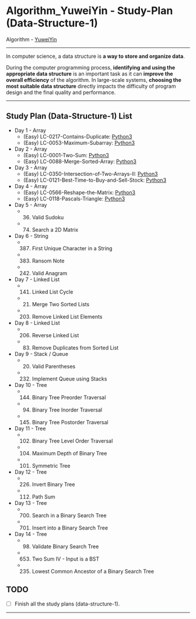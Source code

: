 # Algorithm_YuweiYin - Study-Plan (Data-Structure-1)

Algorithm - [YuweiYin](https://github.com/YuweiYin)

---

In computer science, a data structure is **a way to store and organize data**.

During the computer programming process, **identifying and using the appropriate data structure** is an important task as it can **improve the overall efficiency** of the algorithm. In large-scale systems, **choosing the most suitable data structure** directly impacts the difficulty of program design and the final quality and performance.

---

## Study Plan (Data-Structure-1) List

- Day 1 - Array
  - (Easy) LC-0217-Contains-Duplicate: [Python3](https://github.com/YuweiYin/Algorithm_YuweiYin/blob/master/LeetCode-All-Solution/Python3/LC-0217-Contains-Duplicate.py)
  - (Easy) LC-0053-Maximum-Subarray: [Python3](https://github.com/YuweiYin/Algorithm_YuweiYin/blob/master/LeetCode-All-Solution/Python3/LC-0053-Maximum-Subarray.py)
- Day 2 - Array
  - (Easy) LC-0001-Two-Sum: [Python3](https://github.com/YuweiYin/Algorithm_YuweiYin/blob/master/LeetCode-All-Solution/Python3/LC-0001-Two-Sum.py)
  - (Easy) LC-0088-Merge-Sorted-Array: [Python3](https://github.com/YuweiYin/Algorithm_YuweiYin/blob/master/LeetCode-All-Solution/Python3/LC-0088-Merge-Sorted-Array.py)
- Day 3 - Array
  - (Easy) LC-0350-Intersection-of-Two-Arrays-II: [Python3](https://github.com/YuweiYin/Algorithm_YuweiYin/blob/master/LeetCode-All-Solution/Python3/LC-0350-Intersection-of-Two-Arrays-II.py)
  - (Easy) LC-0121-Best-Time-to-Buy-and-Sell-Stock: [Python3](https://github.com/YuweiYin/Algorithm_YuweiYin/blob/master/LeetCode-All-Solution/Python3/LC-0121-Best-Time-to-Buy-and-Sell-Stock.py)
- Day 4 - Array
  - (Easy) LC-0566-Reshape-the-Matrix: [Python3](https://github.com/YuweiYin/Algorithm_YuweiYin/blob/master/LeetCode-All-Solution/Python3/LC-0350-Intersection-of-Two-Arrays-II.py)
  - (Easy) LC-0118-Pascals-Triangle: [Python3](https://github.com/YuweiYin/Algorithm_YuweiYin/blob/master/LeetCode-All-Solution/Python3/LC-0118-Pascals-Triangle.py)
- Day 5 - Array
  - 36. Valid Sudoku
  - 74. Search a 2D Matrix
- Day 6 - String
  - 387. First Unique Character in a String
  - 383. Ransom Note
  - 242. Valid Anagram
- Day 7 - Linked List
  - 141. Linked List Cycle
  - 21. Merge Two Sorted Lists
  - 203. Remove Linked List Elements
- Day 8 - Linked List
  - 206. Reverse Linked List
  - 83. Remove Duplicates from Sorted List
- Day 9 - Stack / Queue
  - 20. Valid Parentheses
  - 232. Implement Queue using Stacks
- Day 10 - Tree
  - 144. Binary Tree Preorder Traversal
  - 94. Binary Tree Inorder Traversal
  - 145. Binary Tree Postorder Traversal
- Day 11 - Tree
  - 102. Binary Tree Level Order Traversal
  - 104. Maximum Depth of Binary Tree
  - 101. Symmetric Tree
- Day 12 - Tree
  - 226. Invert Binary Tree
  - 112. Path Sum
- Day 13 - Tree
  - 700. Search in a Binary Search Tree
  - 701. Insert into a Binary Search Tree
- Day 14 - Tree
  - 98. Validate Binary Search Tree
  - 653. Two Sum IV - Input is a BST
  - 235. Lowest Common Ancestor of a Binary Search Tree

## TODO

- [ ] Finish all the study plans (data-structure-1).

---
